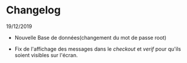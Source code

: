 # Changelog

19/12/2019

- Nouvelle Base de données(changement du mot de passe root)

- Fix de l'affichage des messages dans le *checkout* et *verif* pour qu'ils soient visibles sur l'écran.
